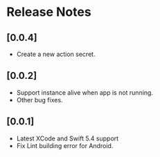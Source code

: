 # Release Notes

## [0.0.4]

- Create a new action secret.

## [0.0.2]

- Support instance alive when app is not running.
- Other bug fixes.

## [0.0.1]

- Latest XCode and Swift 5.4 support
- Fix Lint building error for Android.